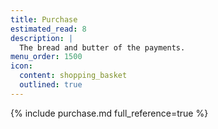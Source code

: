 ```yaml
---
title: Purchase
estimated_read: 8
description: |
  The bread and butter of the payments.
menu_order: 1500
icon:
  content: shopping_basket
  outlined: true
---
```


{% include purchase.md full_reference=true %}
